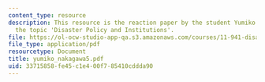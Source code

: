```yaml
---
content_type: resource
description: This resource is the reaction paper by the student Yumiko Nakagawa on
  the topic 'Disaster Policy and Institutions'.
file: https://ol-ocw-studio-app-qa.s3.amazonaws.com/courses/11-941-disaster-vulnerability-and-resilience-spring-2005/33715858fe45c1e400f785410cddda90_yumiko_nakagawa5.pdf
file_type: application/pdf
resourcetype: Document
title: yumiko_nakagawa5.pdf
uid: 33715858-fe45-c1e4-00f7-85410cddda90
---
```

